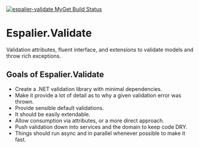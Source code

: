 [![espalier-validate MyGet Build Status](https://www.myget.org/BuildSource/Badge/espalier-validate?identifier=563a92c7-6ce6-49e7-935a-08a79849aa05)](https://www.myget.org/)

# Espalier.Validate

Validation attributes, fluent interface, and extensions to validate models and throw rich exceptions.

## Goals of Espalier.Validate

* Create a .NET validation library with minimal dependencies.
* Make it provide a lot of detail as to why a given validation error was thrown.
* Provide sensible default validations.
* It should be easily extendable.
* Allow consumption via attributes, or a more direct approach.
* Push validation down into services and the domain to keep code DRY.
* Things should run async and in parallel whenever possible to make it fast.
